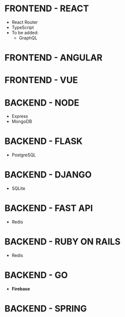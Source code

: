 # FRONTEND - REACT

- React Router
- TypeScript
- To be added:
  - GraphQL

# FRONTEND - ANGULAR

# FRONTEND - VUE

# BACKEND - NODE

- Express
- MongoDB

# BACKEND - FLASK

- PostgreSQL

# BACKEND - DJANGO

- SQLite

# BACKEND - FAST API

- Redis

# BACKEND - RUBY ON RAILS

- Redis

# BACKEND - GO

- **Firebase**

# BACKEND - SPRING
